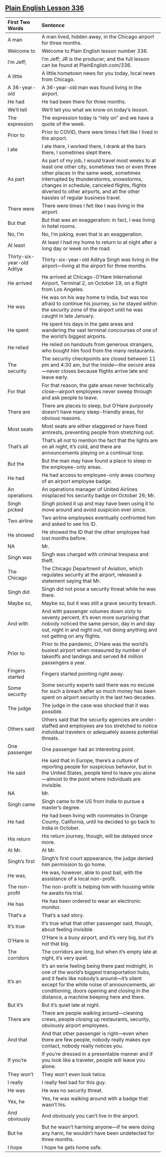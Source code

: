 ## [Plain English Lesson 336](https://PlainEnglish.com/336/) 
 
|First Two Words            |Sentence                                                                                                                                                                                                                                                                                                                 | 
|:--------------------------|:------------------------------------------------------------------------------------------------------------------------------------------------------------------------------------------------------------------------------------------------------------------------------------------------------------------------| 
|A man                      |A man lived, hidden away, in the Chicago airport for three months.                                                                                                                                                                                                                                                       | 
|Welcome to                 |Welcome to Plain English lesson number 336.                                                                                                                                                                                                                                                                              | 
|I’m Jeff;                  |I’m Jeff; JR is the producer; and the full lesson can be found at PlainEnglish.com/336.                                                                                                                                                                                                                                  | 
|A little                   |A little hometown news for you today, local news from Chicago.                                                                                                                                                                                                                                                           | 
|A 36-year-old              |A 36-year-old man was found living in the airport.                                                                                                                                                                                                                                                                       | 
|He had                     |He had been there for three months.                                                                                                                                                                                                                                                                                      | 
|We’ll tell                 |We’ll tell you what we know on today’s lesson.                                                                                                                                                                                                                                                                           | 
|The expression             |The expression today is “rely on” and we have a quote of the week.                                                                                                                                                                                                                                                       | 
|Prior to                   |Prior to COVID, there were times I felt like I lived in the airport.                                                                                                                                                                                                                                                     | 
|I ate                      |I ate there, I worked there, I drank at the bars there, I sometimes slept there.                                                                                                                                                                                                                                         | 
|As part                    |As part of my job, I would travel most weeks to at least one other city, sometimes two or even three other places in the same week, sometimes interrupted by thunderstorms, snowstorms, changes in schedule, canceled flights, flights diverted to other airports, and all the other hassles of regular business travel. | 
|There were                 |There were times I felt like I was living in the airport.                                                                                                                                                                                                                                                                | 
|But that                   |But that was an exaggeration: in fact, I was living in hotel rooms.                                                                                                                                                                                                                                                      | 
|No, I’m                    |No, I’m joking, even that is an exaggeration.                                                                                                                                                                                                                                                                            | 
|At least                   |At least I had my home to return to at night after a long day or week on the road.                                                                                                                                                                                                                                       | 
|Thirty-six-year-old Aditya |Thirty-six-year-old Aditya Singh was living in the airport—living at the airport for three months.                                                                                                                                                                                                                       | 
|He arrived                 |He arrived at Chicago-O’Hare International Airport, Terminal 2, on October 19, on a flight from Los Angeles.                                                                                                                                                                                                             | 
|He was                     |He was on his way home to India, but was too afraid to continue his journey, so he stayed within the security zone of the airport until he was caught in late January.                                                                                                                                                   | 
|He spent                   |He spent his days in the gate areas and wandering the vast terminal concourses of one of the world’s biggest airports.                                                                                                                                                                                                   | 
|He relied                  |He relied on handouts from generous strangers, who bought him food from the many restaurants.                                                                                                                                                                                                                            | 
|The security               |The security checkpoints are closed between 11 pm and 4:30 am, but the inside—the secure area—never closes because flights arrive late and leave early.                                                                                                                                                                  | 
|For that                   |For that reason, the gate areas never technically close—airport employees never sweep through and ask people to leave.                                                                                                                                                                                                   | 
|There are                  |There are places to sleep, but O’Hare purposely doesn’t have many sleep-friendly areas, for obvious reasons.                                                                                                                                                                                                             | 
|Most seats                 |Most seats are either staggered or have fixed armrests, preventing people from stretching out.                                                                                                                                                                                                                           | 
|That’s all                 |That’s all not to mention the fact that the lights are on all night, it’s cold, and there are announcements playing on a continual loop.                                                                                                                                                                                 | 
|But the                    |But the man may have found a place to sleep in the employee-only areas.                                                                                                                                                                                                                                                  | 
|He had                     |He had access to employee-only areas courtesy of an airport employee badge.                                                                                                                                                                                                                                              | 
|An operations              |An operations manager of United Airlines misplaced his security badge on October 26; Mr.                                                                                                                                                                                                                                 | 
|Singh picked               |Singh picked it up and may have been using it to move around and avoid suspicion ever since.                                                                                                                                                                                                                             | 
|Two airline                |Two airline employees eventually confronted him and asked to see his ID.                                                                                                                                                                                                                                                 | 
|He showed                  |He showed the ID that the other employee had lost months before.                                                                                                                                                                                                                                                         | 
|NA                         |Mr.                                                                                                                                                                                                                                                                                                                      | 
|Singh was                  |Singh was charged with criminal trespass and theft.                                                                                                                                                                                                                                                                      | 
|The Chicago                |The Chicago Department of Aviation, which regulates security at the airport, released a statement saying that Mr.                                                                                                                                                                                                        | 
|Singh did                  |Singh did not pose a security threat while he was there.                                                                                                                                                                                                                                                                 | 
|Maybe so,                  |Maybe so, but it was still a grave security breach.                                                                                                                                                                                                                                                                      | 
|And with                   |And with passenger volumes down sixty to seventy percent, it’s even more surprising that nobody noticed the same person, day in and day out, night in and night out, not doing anything and not getting on any flights.                                                                                                  | 
|Prior to                   |Prior to the pandemic, O’Hare was the world’s busiest airport when measured by number of takeoffs and landings and served 84 million passengers a year.                                                                                                                                                                  | 
|Fingers started            |Fingers started pointing right away.                                                                                                                                                                                                                                                                                     | 
|Some security              |Some security experts said there was no excuse for such a  breach after so much money has been spent on airport security in the last two decades.                                                                                                                                                                        | 
|The judge                  |The judge in the case was shocked that it was possible.                                                                                                                                                                                                                                                                  | 
|Others said                |Others said that the security agencies are under-staffed and employees are too stretched to notice individual travelers or adequately assess potential threats.                                                                                                                                                          | 
|One passenger              |One passenger had an interesting point.                                                                                                                                                                                                                                                                                  | 
|He said                    |He said that in Europe, there’s a culture of reporting people for suspicious behavior, but in the United States, people tend to leave you alone—almost to the point where individuals are invisible.                                                                                                                     | 
|NA                         |Mr.                                                                                                                                                                                                                                                                                                                      | 
|Singh came                 |Singh came to the US from India to pursue a master’s degree.                                                                                                                                                                                                                                                             | 
|He had                     |He had been living with roommates in Orange County, California, until he decided to go back to India in October.                                                                                                                                                                                                         | 
|His return                 |His return journey, though, will be delayed once more.                                                                                                                                                                                                                                                                   | 
|At Mr.                     |At Mr.                                                                                                                                                                                                                                                                                                                   | 
|Singh’s first              |Singh’s first court appearance, the judge denied him permission to go home.                                                                                                                                                                                                                                              | 
|He was,                    |He was, however, able to post bail, with the assistance of a local non-profit.                                                                                                                                                                                                                                           | 
|The non-profit             |The non-profit is helping him with housing while he awaits his trial.                                                                                                                                                                                                                                                    | 
|He has                     |He has been ordered to wear an electronic monitor.                                                                                                                                                                                                                                                                       | 
|That’s a                   |That’s a sad story.                                                                                                                                                                                                                                                                                                      | 
|It’s true                  |It’s true what that other passenger said, though, about feeling invisible.                                                                                                                                                                                                                                               | 
|O’Hare is                  |O’Hare is a busy airport, and it’s very big, but it’s not that big.                                                                                                                                                                                                                                                      | 
|The corridors              |The corridors are long, but when it’s empty late at night, it’s very quiet.                                                                                                                                                                                                                                              | 
|It’s an                    |It’s an eerie feeling being there past midnight, in one of the world’s biggest transportation hubs, and it feels like nobody’s around—it’s silent except for the white noise of announcements, air conditioning, doors opening and closing in the distance, a machine beeping here and there.                            | 
|But it’s                   |But it’s quiet late at night.                                                                                                                                                                                                                                                                                            | 
|There are                  |There are people walking around—cleaning crews, people closing up restaurants, security, obviously airport employees.                                                                                                                                                                                                    | 
|And that                   |And that other passenger is right—even when there are few people, nobody really makes eye contact, nobody really notices you.                                                                                                                                                                                            | 
|If you’re                  |If you’re dressed in a presentable manner and if you look like a traveler, people will leave you alone.                                                                                                                                                                                                                  | 
|They won’t                 |They won’t even look twice.                                                                                                                                                                                                                                                                                              | 
|I really                   |I really feel bad for this guy.                                                                                                                                                                                                                                                                                          | 
|He was                     |He was no security threat.                                                                                                                                                                                                                                                                                               | 
|Yes, he                    |Yes, he was walking around with a badge that wasn’t his.                                                                                                                                                                                                                                                                 | 
|And obviously              |And obviously you can’t live in the airport.                                                                                                                                                                                                                                                                             | 
|But he                     |But he wasn’t harming anyone—if he were doing any harm, he wouldn’t have been undetected for three months.                                                                                                                                                                                                               | 
|I hope                     |I hope he gets home safe.                                                                                                                                                                                                                                                                                                |
